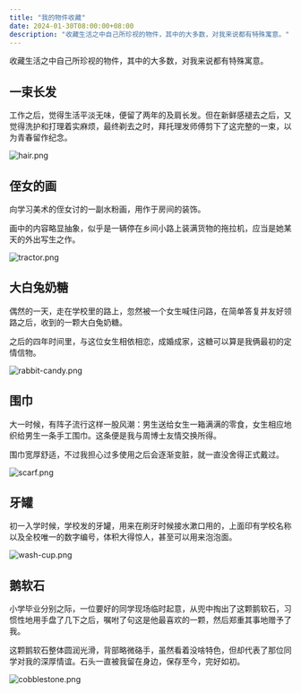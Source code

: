 ```yaml
---
title: "我的物件收藏"
date: 2024-01-30T08:00:00+08:00
description: "收藏生活之中自己所珍视的物件，其中的大多数，对我来说都有特殊寓意。"
---
```


收藏生活之中自己所珍视的物件，其中的大多数，对我来说都有特殊寓意。<!--more-->

## 一束长发

工作之后，觉得生活平淡无味，便留了两年的及肩长发。但在新鲜感褪去之后，又觉得洗护和打理着实麻烦，最终剃去之时，拜托理发师傅剪下了这完整的一束，以为青春留作纪念。

![hair.png](/images/my-collect/hair.png)

## 侄女的画

向学习美术的侄女讨的一副水粉画，用作于房间的装饰。

画中的内容略显抽象，似乎是一辆停在乡间小路上装满货物的拖拉机，应当是她某天的外出写生之作。

![tractor.png](/images/my-collect/tractor.png)

## 大白兔奶糖

偶然的一天，走在学校里的路上，忽然被一个女生喊住问路，在简单答复并友好领路之后，收到的一颗大白兔奶糖。

之后的四年时间里，与这位女生相依相恋，成婚成家，这糖可以算是我俩最初的定情信物。

![rabbit-candy.png](/images/my-collect/rabbit-candy.png)

## 围巾

大一时候，有阵子流行这样一股风潮：男生送给女生一箱满满的零食，女生相应地织给男生一条手工围巾。这条便是我与周博士友情交换所得。

围巾宽厚舒适，不过我担心过多使用之后会逐渐变脏，就一直没舍得正式戴过。

![scarf.png](/images/my-collect/scarf.png)

## 牙罐

初一入学时候，学校发的牙罐，用来在刷牙时候接水漱口用的，上面印有学校名称以及全校唯一的数字编号，体积大得惊人，甚至可以用来泡泡面。

![wash-cup.png](/images/my-collect/wash-cup.png)

## 鹅软石

小学毕业分别之际，一位要好的同学现场临时起意，从兜中掏出了这颗鹅软石，习惯性地用手盘了几下之后，嘱咐了句这是他最喜欢的一颗，然后郑重其事地赠予了我。

这颗鹅软石整体圆润光滑，背部略微硌手，虽然看着没啥特色，但却代表了那位同学对我的深厚情谊。石头一直被我留在身边，保存至今，完好如初。

![cobblestone.png](/images/my-collect/cobblestone.png)
